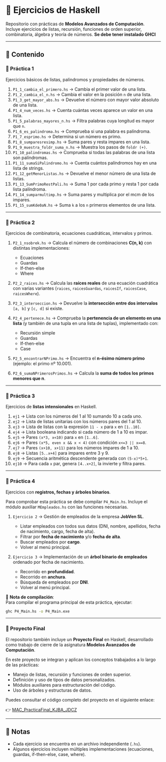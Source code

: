 # 📘 Ejercicios de Haskell

Repositorio con prácticas de **Modelos Avanzados de Computación**.  
Incluye ejercicios de listas, recursión, funciones de orden superior, combinatoria, álgebra y teoría de números.
**Se debe tener instalado GHCI**  

---

## 📂 Contenido

### 🔹 Práctica 1
Ejercicios básicos de listas, palíndromos y propiedades de números.

1. `P1_1_cambia_el_primero.hs` → Cambia el primer valor de una lista.  
2. `P1_2_cambia_el_n.hs` → Cambia el valor en la posición `n` de una lista.  
3. `P1_3_get_mayor_abs.hs` → Devuelve el número con mayor valor absoluto de una lista.  
4. `P1_4_num_veces.hs` → Cuenta cuántas veces aparece un valor en una lista.  
5. `P1_5_palabras_mayores_n.hs` → Filtra palabras cuya longitud es mayor que `n`.  
6. `P1_6_es_palindroma.hs` → Comprueba si una palabra es palíndroma.  
7. `P1_7_esprimo.hs` → Determina si un número es primo.  
8. `P1_8_sumparesresimp.hs` → Suma pares y resta impares en una lista.  
9. `P1_9_muestra_foldr_suma_n.hs` → Muestra los pasos de `foldr (+)`.  
10. `P1_10_palindromas.hs` → Comprueba si todas las palabras de una lista son palíndromas.  
11. `P1_11_sumaSiPalindromo.hs` → Cuenta cuántos palíndromos hay en una lista de strings.  
12. `P1_12_getMenorListas.hs` → Devuelve el menor número de una lista de listas.  
13. `P1_13_SumPrimoRestPali.hs` → Suma 1 por cada primo y resta 1 por cada lista palíndroma.  
14. `P1_14_sumparmultimp.hs` → Suma pares y multiplica por el mcm de los impares.  
15. `P1_15_sumKde0aN.hs` → Suma `k` a los `n` primeros elementos de una lista.  

---

### 🔹 Práctica 2
Ejercicios de combinatoria, ecuaciones cuadráticas, intervalos y primos.  

1. `P2_1_nsobrek.hs` → Calcula el número de combinaciones **C(n, k)** con distintas implementaciones:  
   - Ecuaciones  
   - Guardas  
   - If-then-else  
   - Where  

2. `P2_2_raices.hs` → Calcula las **raíces reales** de una ecuación cuadrática con varias variantes (`raices`, `raicesGuardas`, `raicesIf`, `raicesCase`, `raicesWhere`).  

3. `P2_3_interseccion.hs` → Devuelve la **intersección entre dos intervalos** `[a, b]` y `[c, d]` si existe.  

4. `P2_4_pertenece.hs` → Comprueba la **pertenencia de un elemento en una lista** (y también de una tupla en una lista de tuplas), implementado con:  
   - Recursión simple  
   - Guardas  
   - If-then-else  
   - Case  

5. `P2_5_encontrarNPrimo.hs` → Encuentra el **n-ésimo número primo** (ejemplo: el primo nº 10.001).  

6. `P2_6_sumaNPrimerosPrimos.hs` → Calcula la **suma de todos los primos menores que n**.  

---

### 🔹 Práctica 3
Ejercicios de **listas intensionales** en Haskell.

1. `ej1` → Lista con los números del 1 al 10 sumando 10 a cada uno.  
2. `ej2` → Lista de listas unitarias con los números pares del 1 al 10.  
3. `ej3` → Lista de listas con la expresión `11 - x` para `x` en `[1..10]`.  
4. `ej4` → Lista booleana indicando si cada número de 1 a 10 es impar.  
5. `ej5` → Pares `(x*3, x<10)` para `x` en `[1..6]`.  
6. `ej6` → Pares `(x*5, even x && x < 4)` con condición `x<=3 || x==8`.  
7. `ej7` → Pares `(x+10, x+11)` para los números impares de 1 a 10.  
8. `ej8` → Listas `[5..x+4]` para impares entre 3 y 9.  
9. `ej9` → Secuencia aritmética descendente generada con `(5-x)*5+1`.  
10. `ej10` → Para cada `x` par, genera `[4..x+2]`, la invierte y filtra pares.  

---

### 🔹 Práctica 4
Ejercicios con **registros, fechas y árboles binarios**.

Para comprobar esta práctica se debe compilar `P4_Main.hs`.
Incluye el módulo auxiliar `MEmpleados.hs` con las funciones necesarias. 

1. `Ejercicio 2` → Gestión de empleados de la empresa **JobVen SL**.  
   - Listar empleados con todos sus datos (DNI, nombre, apellidos, fecha de nacimiento, cargo, fecha de alta).  
   - Filtrar por **fecha de nacimiento** y/o **fecha de alta**.  
   - Buscar empleados por **cargo**.  
   - Volver al menú principal.   

2. `Ejercicio 3` → Implementación de un **árbol binario de empleados** ordenado por fecha de nacimiento.  
   - Recorrido en **profundidad**.  
   - Recorrido en **anchura**.  
   - Búsqueda de empleados por **DNI**.  
   - Volver al menú principal.  

📌 **Nota de compilación**:  
Para compilar el programa principal de esta práctica, ejecutar:  

```bash
ghc P4_Main.hs -o P4_Main.exe
```

---

### 🚀 Proyecto Final
El repositorio también incluye un **Proyecto Final** en Haskell, desarrollado como trabajo de cierre de la asignatura **Modelos Avanzados de Computación**.  

En este proyecto se integran y aplican los conceptos trabajados a lo largo de las prácticas:  
- Manejo de listas, recursión y funciones de orden superior.  
- Definición y uso de tipos de datos personalizados.  
- Módulos auxiliares para estructuración del código.  
- Uso de árboles y estructuras de datos.  

Puedes consultar el código completo del proyecto en el siguiente enlace:  

👉 [MAC_PracticaFinal_KJBA_JDCZ](https://github.com/jcalvente083/MAC_PracticaFinal_KJBA_JDCZ)


---



## 📜 Notas
- Cada ejercicio se encuentra en un archivo independiente (`.hs`).  
- Algunos ejercicios incluyen múltiples implementaciones (ecuaciones, guardas, if-then-else, case, where).

